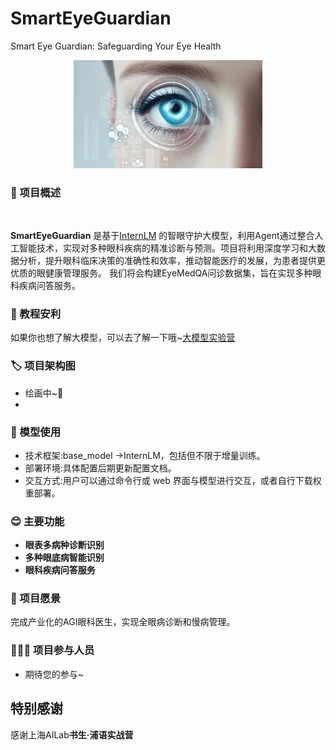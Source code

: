 # SmartEyeGuardian
Smart Eye Guardian: Safeguarding Your Eye Health

<p align="center">
  <a href="https://github.com/Xuchangsheng1/SmartEyeGuardian/">
    <img src="img/show.png" alt="Logo" width="60%">
  </a>

### 📖 项目概述

</br>

**SmartEyeGuardian** 是基于[InternLM](https://github.com/InternLM/InternLM.git) 的智眼守护大模型，利用Agent通过整合人工智能技术，实现对多种眼科疾病的精准诊断与预测。项目将利用深度学习和大数据分析，提升眼科临床决策的准确性和效率，推动智能医疗的发展，为患者提供更优质的眼健康管理服务。
我们将会构建EyeMedQA问诊数据集，旨在实现多种眼科疾病问答服务。
### 🔆 教程安利
如果你也想了解大模型，可以去了解一下哦~[大模型实验营](https://github.com/InternLM/Tutorial)

### 🏷️ 项目架构图
- 绘画中~🎨
- 
### 📝 模型使用
- 技术框架:base_model ->InternLM，包括但不限于增量训练。
- 部署环境:具体配置后期更新配置文档。
- 交互方式:用户可以通过命令行或 web 界面与模型进行交互，或者自行下载权重部署。



### 😊 主要功能

- **眼表多病种诊断识别**
- **多种眼底病智能识别**
- **眼科疾病问答服务**
  
### 🚩 项目愿景
完成产业化的AGI眼科医生，实现全眼病诊断和慢病管理。



### 👨🏻‍💻 项目参与人员
- 期待您的参与~


## 特别感谢

感谢上海AILab**书生·浦语实战营**

